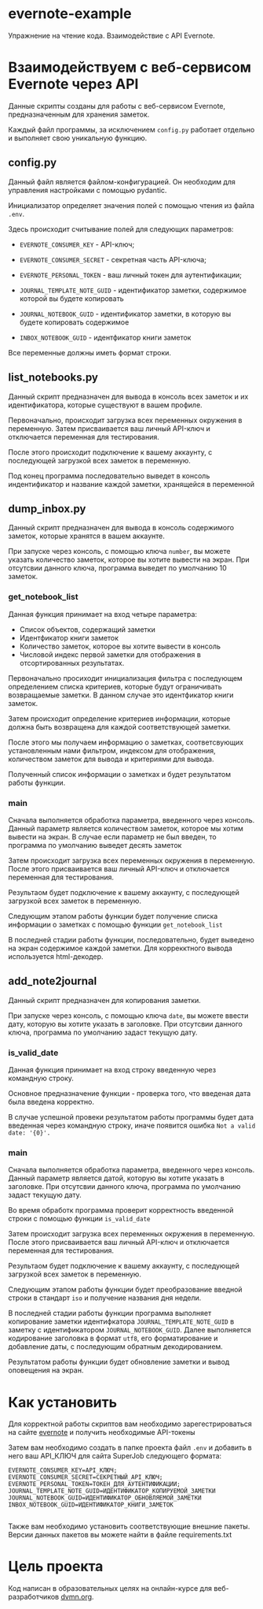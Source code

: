 # evernote-example
Упражнение на чтение кода. Взаимодействие с API Evernote.

# Взаимодействуем с веб-сервисом Evernote через API

Данные скрипты созданы для работы с веб-сервисом Evernote, предназначенным для хранения заметок.

Каждый файл программы, за исключением ```config.py``` работает отдельно и выполняет свою уникальную функцию.


## config.py

Данный файл является файлом-конфигурацией. Он необходим для управления настройками с помощью pydantic. 

Инициализатор определяет значения полей с помощью чтения из файла ```.env```. 

Здесь происходит считывание полей для следующих параметров: 

* ```EVERNOTE_CONSUMER_KEY``` - API-ключ;

* ```EVERNOTE_CONSUMER_SECRET``` - секретная часть API-ключа;

* ```EVERNOTE_PERSONAL_TOKEN``` - ваш личный токен для аутентификации;

* ```JOURNAL_TEMPLATE_NOTE_GUID``` - идентификатор заметки, содержимое которой вы будете копировать
 
* ```JOURNAL_NOTEBOOK_GUID``` - идентификатор заметки, в которую вы будете копировать содержимое 

* ```INBOX_NOTEBOOK_GUID``` - идентфикатор книги заметок

Все переменные должны иметь формат строки. 

## list_notebooks.py


Данный скрипт предназначен для вывода в консоль всех заметок и их идентификатора, которые существуют в вашем профиле. 

Первоначально, происходит загрузка всех переменных окружения в переменную. Затем присваивается ваш личный API-ключ и отключается переменная для тестирования.

После этого происходит подключение к вашему аккаунту, с последующей загрузкой всех заметок в переменную. 

Под конец программа последовательно выведет в консоль индентификатор и название каждой заметки, хранящейся в переменной


## dump_inbox.py

Данный скрипт предназначен для вывода в консоль содержимого заметок, которые хранятся в вашем аккаунте. 

При запуске через консоль, с помощью ключа ```number```, вы можете указать количество заметок, которое вы хотите вывести на экран. При отсутсвии данного ключа, программа выведет по умолчанию 10 заметок. 


### get_notebook_list

Данная функция принимает на вход четыре параметра:

* Список объектов, содержащий заметки
* Идентфикатор книги заметок
* Количество заметок, которое вы хотите вывести в консоль
* Числовой индекс первой заметки для отображения в отсортированных результатах. 

Первоначально просиходит инициализация фильтра с последующем определением списка критериев, которые будут ограничивать возвращаемые заметки. В данном случае это идентфикатор книги заметок. 

Затем происходит определение критериев информации, которые должна быть возвращена для каждой соответствующей заметки.

После этого мы получаем информацию о заметках, соответсвующих установленным нами фильтром, индексом для отображения, количеством заметок для вывода и критериями для вывода. 

Полученный список информации о заметках и будет результатом работы функции.


### main

Сначала выполняется обработка параметра, введенного через консоль. Данный параметр является количеством заметок, которое мы хотим вывести на экран. В случае если параметр не был введен, то программа по умолчанию выведет десять заметок

Затем происходит загрузка всех переменных окружения в переменную. После этого присваивается ваш личный API-ключ и отключается переменная для тестирования.

Результаом будет подключение к вашему аккаунту, с последующей загрузкой всех заметок в переменную. 

Следующим этапом работы функции будет получение списка информации о заметках с помощью функции ```get_notebook_list```

В последней стадии работы функции, последовательно, будет выведено на экран содержимое каждой заметки. Для коррекктного вывода используется html-декодер.


## add_note2journal


Данный скрипт предназначен для копирования заметки. 

При запуске через консоль, с помощью ключа ```date```, вы можете ввести дату, которую вы хотите указать в заголовке. При отсутсвии данного ключа, программа по умолчанию задаст текущую дату.


### is_valid_date

Данная функция принимает на вход строку введенную через командную строку.

Основное предназначение функции - проверка того, что введеная дата была введена корректно.  

В случае успешной провеки результатом работы программы будет дата введенная через командную строку, иначе появится ошибка ```Not a valid date: '{0}'.```


### main

Сначала выполняется обработка параметра, введенного через консоль. Данный параметр является датой, которую вы хотите указать в заголовке. При отсутсвии данного ключа, программа по умолчанию задаст текущую дату.

Во время обработк программа проверит корректность введенной строки с помощью функции ```is_valid_date```

Затем происходит загрузка всех переменных окружения в переменную. После этого присваивается ваш личный API-ключ и отключается переменная для тестирования.

Результаом будет подключение к вашему аккаунту, с последующей загрузкой всех заметок в переменную. 

Следующим этапом работы функции будет преобразование введной строки в стандарт ```iso``` и получение названия дня недели.

В последней стадии работы функции программа выполняет копирование заметки идентифкатора ```JOURNAL_TEMPLATE_NOTE_GUID``` в заметку с идентификатором ```JOURNAL_NOTEBOOK_GUID```. Далее выполняется кодирование заголовка в формат ```utf8```, его форматирование и добавление даты, с последующим обратным декодированием. 

Результатом работы функции будет обновление заметки и вывод оповещения на экран. 


# Как установить

Для корректной работы скриптов вам необходимо зарегестрироваться на сайте [evernote](https://evernote.com) и получить необходимые API-токены

Затем вам необходимо создать в папке проекта файл ```.env``` и добавить в него ваш API_КЛЮЧ для сайта SuperJob следующего формата:

```
EVERNOTE_CONSUMER_KEY=API_КЛЮЧ;
EVERNOTE_CONSUMER_SECRET=СЕКРЕТНЫЙ_API_КЛЮЧ;
EVERNOTE_PERSONAL_TOKEN=ТОКЕН_ДЛЯ_АУТЕНТИФИКАЦИИ;
JOURNAL_TEMPLATE_NOTE_GUID=ИДЕНТИФИКАТОР_КОПИРУЕМОЙ_ЗАМЕТКИ
JOURNAL_NOTEBOOK_GUID=ИДЕНТИФИКАТОР_ОБНОВЛЯЕМОЙ_ЗАМЕТКИ 
INBOX_NOTEBOOK_GUID=ИДЕНТИФИКАТОР_КНИГИ_ЗАМЕТОК


```

Также вам необходимо установить соответствующие внешние пакеты. Версии данных пакетов вы можете найти в файле requirements.txt


# Цель проекта

Код написан в образовательных целях на онлайн-курсе для веб-разработчиков [dvmn.org](https://dvmn.org/).
